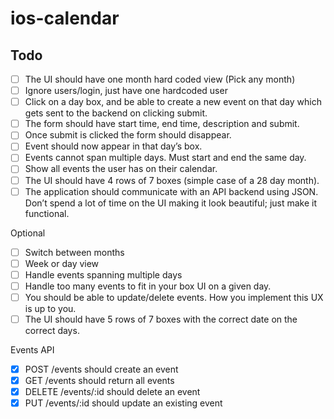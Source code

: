 # ios-calendar

## Todo
- [ ] The UI should have one month hard coded view (Pick any month)
- [ ] Ignore users/login, just have one hardcoded user
- [ ] Click on a day box, and be able to create a new event on that day which gets sent to the backend on clicking submit. 
- [ ] The form should have start time, end time, description and submit. 
- [ ] Once submit is clicked the form should disappear.
- [ ] Event should now appear in that day’s box.
- [ ] Events cannot span multiple days. Must start and end the same day.
- [ ] Show all events the user has on their calendar.
- [ ] The UI should have 4 rows of 7 boxes (simple case of a 28 day month).
- [ ] The application should communicate with an API backend using JSON. Don’t spend a lot of time on the UI making it look beautiful; just make it functional.

Optional
- [ ] Switch between months
- [ ] Week or day view
- [ ] Handle events spanning multiple days
- [ ] Handle too many events to fit in your box UI on a given day.
- [ ] You should be able to update/delete events. How you implement this UX is up to you.
- [ ] The UI should have 5 rows of 7 boxes with the correct date on the correct days.

Events API
- [X] POST /events should create an event
- [X] GET /events should return all events
- [X] DELETE /events/:id should delete an event
- [X] PUT /events/:id should update an existing event